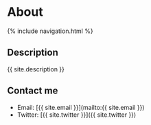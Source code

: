 # About

{% include navigation.html %}   

## Description
{{ site.description }}

## Contact me

- Email: [{{ site.email }}](mailto:{{ site.email }})
- Twitter: [{{ site.twitter }}]({{ site.twitter }})
